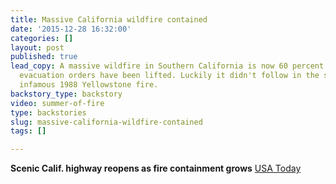 ```yaml
---
title: Massive California wildfire contained
date: '2015-12-28 16:32:00'
categories: []
layout: post
published: true
lead_copy: A massive wildfire in Southern California is now 60 percent contained and
  evacuation orders have been lifted. Luckily it didn't follow in the steps of the
  infamous 1988 Yellowstone fire.
backstory_type: backstory
video: summer-of-fire
type: backstories
slug: massive-california-wildfire-contained
tags: []

---
```

**Scenic Calif. highway reopens as fire containment grows**
[USA Today](http://www.usatoday.com/story/news/2015/12/26/wildfire-shuts-down-scenic-calif-coastal-highways/77916142/)

